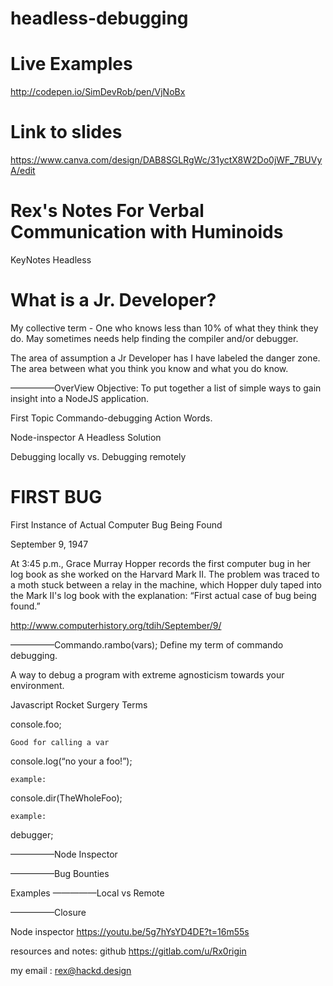 # headless-debugging

# Live Examples

http://codepen.io/SimDevRob/pen/VjNoBx


# Link to slides

https://www.canva.com/design/DAB8SGLRgWc/31yctX8W2Do0jWF_7BUVyA/edit

# Rex's Notes For Verbal Communication with Huminoids
KeyNotes Headless





# What is a Jr. Developer?

My collective term -
 One who knows less than 10% of what they think they do. May sometimes needs help finding the compiler and/or debugger.  

The area of assumption a Jr Developer has I have labeled the danger zone. 
The area between what you think you know and what you do know. 



—————OverView
Objective: To put together a list of simple ways to gain insight into a NodeJS application.

First Topic
Commando-debugging
	Action Words.

Node-inspector
	A Headless Solution 


Debugging locally
	vs.
Debugging remotely


# FIRST BUG
First Instance of Actual Computer Bug Being Found

September 9, 1947

At 3:45 p.m., Grace Murray Hopper records the first computer bug in her log book as she worked on the Harvard Mark II. The problem was traced to a moth stuck between a relay in the machine, which Hopper duly taped into the Mark II's log book with the explanation: “First actual case of bug being found.”

http://www.computerhistory.org/tdih/September/9/


—————Commando.rambo(vars);
Define my term of commando debugging.

A way to debug a program with extreme agnosticism towards your environment.  

Javascript Rocket Surgery Terms

console.foo;

	Good for calling a var 

console.log(“no your a foo!”);

	example: 

console.dir(TheWholeFoo);

	example: 

debugger;

—————Node Inspector





—————Bug Bounties



Examples
—————Local vs Remote





—————Closure


Node inspector
https://youtu.be/5g7hYsYD4DE?t=16m55s

resources and notes: github
https://gitlab.com/u/Rx0rigin

my email : rex@hackd.design
 
